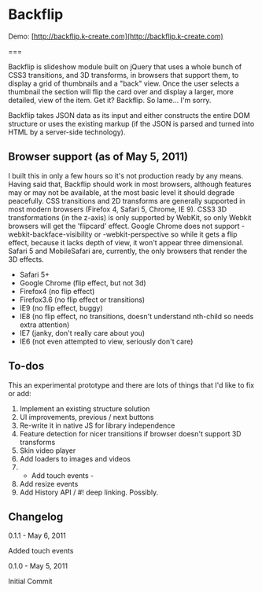 Backflip
========

Demo: [http://backflip.k-create.com](http://backflip.k-create.com)

===

Backflip is slideshow module built on jQuery that uses a whole bunch of CSS3 transitions, and 3D transforms, in browsers that support them, to display a grid of thumbnails and a "back" view. Once the user selects a thumbnail the section will flip the card over and display a larger, more detailed, view of the item. Get it? Backflip. So lame... I'm sorry.

Backflip takes JSON data as its input and either constructs the entire DOM structure or uses the existing markup (if the JSON is parsed and turned into HTML by a server-side technology).

Browser support (as of May 5, 2011)
-----------------------------------

I built this in only a few hours so it's not production ready by any means. Having said that, Backflip should work in most browsers, although features may or may not be available, at the most basic level it should degrade peacefully. CSS transitions and 2D transforms are generally supported in most modern browsers (Firefox 4, Safari 5, Chrome, IE 9). CSS3 3D transformations (in the z-axis) is only supported by WebKit, so only Webkit browsers will get the 'flipcard' effect. Google Chrome does not support -webkit-backface-visibility or -webkit-perspective so while it gets a flip effect, because it lacks depth of view, it won't appear three dimensional. Safari 5 and MobileSafari are, currently, the only browsers that render the 3D effects.

* Safari 5+
* Google Chrome (flip effect, but not 3d)
* Firefox4 (no flip effect)
* Firefox3.6 (no flip effect or transitions)
* IE9 (no flip effect, buggy)
* IE8 (no flip effect, no transitions, doesn't understand nth-child so needs extra attention)
* IE7 (janky, don't really care about you)
* IE6 (not even attempted to view, seriously don't care)

To-dos
------

This an experimental prototype and there are lots of things that I'd like to fix or add:

1. Implement an existing structure solution
2. UI improvements, previous / next buttons
3. Re-write it in native JS for library independence
4. Feature detection for nicer transitions if browser doesn't support 3D transforms
5. Skin video player
6. Add loaders to images and videos
7. - Add touch events -
8. Add resize events
9. Add History API / #! deep linking. Possibly.

Changelog
---------

0.1.1 - May 6, 2011

Added touch events

0.1.0 - May 5, 2011

Initial Commit